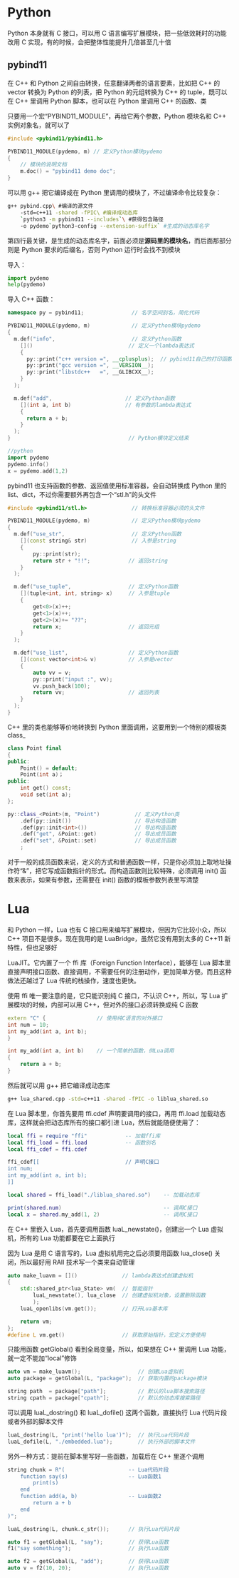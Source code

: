 # Python
Python 本身就有 C 接口，可以用 C 语言编写扩展模块，把一些低效耗时的功能改用 C 实现，有的时候，会把整体性能提升几倍甚至几十倍

## pybind11
在 C++ 和 Python 之间自由转换，任意翻译两者的语言要素，比如把 C++ 的 vector 转换为 Python 的列表，把 Python 的元组转换为 C++ 的 tuple，既可以在 C++ 里调用 Python 脚本，也可以在 Python 里调用 C++ 的函数、类

只要用一个宏“PYBIND11_MODULE”，再给它两个参数，Python 模块名和 C++ 实例对象名，就可以了
```cpp
#include <pybind11/pybind11.h>

PYBIND11_MODULE(pydemo, m) // 定义Python模块pydemo
{
    // 模块的说明文档
    m.doc() = "pybind11 demo doc";
}
```
可以用 g++ 把它编译成在 Python 里调用的模块了，不过编译命令比较复杂：
```bash
g++ pybind.cpp\ #编译的源文件
    -std=c++11 -shared -fPIC\ #编译成动态库
    `python3 -m pybind11 --includes`\ #获得包含路径
    -o pydemo`python3-config --extension-suffix` #生成的动态库名字
```
第四行最关键，是生成的动态库名字，前面必须是**源码里的模块名**，而后面那部分则是 Python 要求的后缀名，否则 Python 运行时会找不到模块

导入：
```python
import pydemo
help(pydemo)
```

导入 C++ 函数：
```cpp
namespace py = pybind11;               // 名字空间别名，简化代码

PYBIND11_MODULE(pydemo, m)             // 定义Python模块pydemo
{
  m.def("info",                        // 定义Python函数
    []()                              // 定义一个lambda表达式
    {
      py::print("c++ version =", __cplusplus);  // pybind11自己的打印函数
      py::print("gcc version =", __VERSION__);
      py::print("libstdc++   =", __GLIBCXX__);
    }
  );  

  m.def("add",                       // 定义Python函数
    [](int a, int b)                 // 有参数的lambda表达式
    {
      return a + b;
    }
  );  
}                                     // Python模块定义结束

//python
import pydemo
pydemo.info()
x = pydemo.add(1,2)
```

pybind11 也支持函数的参数、返回值使用标准容器，会自动转换成 Python 里的 list、dict，不过你需要额外再包含一个“stl.h”的头文件
```cpp
#include <pybind11/stl.h>              // 转换标准容器必须的头文件

PYBIND11_MODULE(pydemo, m)             // 定义Python模块pydemo
{
  m.def("use_str",                     // 定义Python函数
    [](const string& str)              // 入参是string
    {
        py::print(str);
        return str + "!!";            // 返回string
    }
  );  

  m.def("use_tuple",                  // 定义Python函数
    [](tuple<int, int, string> x)     // 入参是tuple
    {
        get<0>(x)++;
        get<1>(x)++;
        get<2>(x)+= "??";
        return x;                     // 返回元组
    }
  );  

  m.def("use_list",                   // 定义Python函数
    [](const vector<int>& v)          // 入参是vector
    {
        auto vv = v;
        py::print("input :", vv);
        vv.push_back(100);
        return vv;                    // 返回列表       
    }
  );
}
```
C++ 里的类也能够等价地转换到 Python 里面调用，这要用到一个特别的模板类 class_
```cpp
class Point final
{
public:
    Point() = default;
    Point(int a)；
public:
    int get() const;
    void set(int a);
};

py::class_<Point>(m, "Point")           // 定义Python类
    .def(py::init())                    // 导出构造函数
    .def(py::init<int>())               // 导出构造函数
    .def("get", &Point::get)            // 导出成员函数
    .def("set", &Point::set)            // 导出成员函数
    ;
```
对于一般的成员函数来说，定义的方式和普通函数一样，只是你必须加上取地址操作符“&”，把它写成函数指针的形式。而构造函数则比较特殊，必须调用 init() 函数来表示，如果有参数，还需要在 init() 函数的模板参数列表里写清楚

# Lua
和 Python 一样，Lua 也有 C 接口用来编写扩展模块，但因为它比较小众，所以 C++ 项目不是很多。现在我用的是 LuaBridge，虽然它没有用到太多的 C++11 新特性，但也足够好

LuaJIT。它内置了一个 ffi 库（Foreign Function Interface），能够在 Lua 脚本里直接声明接口函数、直接调用，不需要任何的注册动作，更加简单方便。而且这种做法还越过了 Lua 传统的栈操作，速度也更快。

使用 ffi 唯一要注意的是，它只能识别纯 C 接口，不认识 C++，所以，写 Lua 扩展模块的时候，内部可以用 C++，但对外的接口必须转换成纯 C 函数
```cpp
extern "C" {                // 使用纯C语言的对外接口
int num = 10; 
int my_add(int a, int b); 
}

int my_add(int a, int b)    // 一个简单的函数，供Lua调用
{
    return a + b;
}
```
然后就可以用 g++ 把它编译成动态库
```bash
g++ lua_shared.cpp -std=c++11 -shared -fPIC -o liblua_shared.so
```
在 Lua 脚本里，你首先要用 ffi.cdef 声明要调用的接口，再用 ffi.load 加载动态库，这样就会把动态库所有的接口都引进 Lua，然后就能随便使用了：
```lua
local ffi = require "ffi"            -- 加载ffi库
local ffi_load = ffi.load            -- 函数别名
local ffi_cdef = ffi.cdef

ffi_cdef[[                           // 声明C接口
int num;
int my_add(int a, int b);
]]

local shared = ffi_load("./liblua_shared.so")    -- 加载动态库 

print(shared.num)                                -- 调用C接口
local x = shared.my_add(1, 2)                    -- 调用C接口
```

在 C++ 里嵌入 Lua，首先要调用函数 luaL_newstate()，创建出一个 Lua 虚拟机，所有的 Lua 功能都要在它上面执行

因为 Lua 是用 C 语言写的，Lua 虚拟机用完之后必须要用函数 lua_close() 关闭，所以最好用 RAII 技术写一个类来自动管理
```cpp
auto make_luavm = []()              // lambda表达式创建虚拟机
{
    std::shared_ptr<lua_State> vm(  // 智能指针
        luaL_newstate(), lua_close  // 创建虚拟机对象，设置删除函数
        );
    luaL_openlibs(vm.get());        // 打开Lua基本库

    return vm; 
};
#define L vm.get()                  // 获取原始指针，宏定义方便使用
```
只能用函数 getGlobal() 看到全局变量，所以，如果想在 C++ 里调用 Lua 功能，就一定不能加“local”修饰
```cpp
auto vm = make_luavm();                  // 创建Lua虚拟机
auto package = getGlobal(L, "package");  // 获取内置的package模块

string path  = package["path"];          // 默认的lua脚本搜索路径
string cpath = package["cpath"];         // 默认的动态库搜索路径
```
可以调用 luaL_dostring() 和 luaL_dofile() 这两个函数，直接执行 Lua 代码片段或者外部的脚本文件
```cpp
luaL_dostring(L, "print('hello lua')");  // 执行Lua代码片段
luaL_dofile(L, "./embedded.lua");        // 执行外部的脚本文件
```
另外一种方式：提前在脚本里写好一些函数，加载后在 C++ 里逐个调用
```cpp
string chunk = R"(                    -- Lua代码片段
    function say(s)                   -- Lua函数1
        print(s)
    end
    function add(a, b)                -- Lua函数2
        return a + b
    end
)";

luaL_dostring(L, chunk.c_str());      // 执行Lua代码片段

auto f1 = getGlobal(L, "say");        // 获得Lua函数
f1("say something");                  // 执行Lua函数

auto f2 = getGlobal(L, "add");        // 获得Lua函数
auto v = f2(10, 20);                  // 执行Lua函数
```